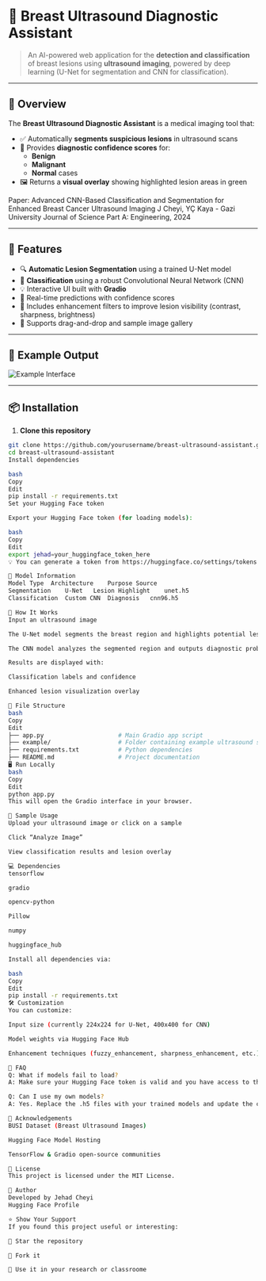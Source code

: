 # 🧠 Breast Ultrasound Diagnostic Assistant

> An AI-powered web application for the **detection and classification** of breast lesions using **ultrasound imaging**, powered by deep learning (U-Net for segmentation and CNN for classification).

---

## 📸 Overview

The **Breast Ultrasound Diagnostic Assistant** is a medical imaging tool that:

- ✅ Automatically **segments suspicious lesions** in ultrasound scans  
- 🧪 Provides **diagnostic confidence scores** for:
  - **Benign**
  - **Malignant**
  - **Normal** cases
- 🖼️ Returns a **visual overlay** showing highlighted lesion areas in green

Paper:
Advanced CNN-Based Classification and Segmentation for Enhanced Breast Cancer Ultrasound Imaging
J Cheyi, YÇ Kaya - Gazi University Journal of Science Part A: Engineering, 2024

---

## 🚀 Features

- 🔍 **Automatic Lesion Segmentation** using a trained U-Net model
- 🧠 **Classification** using a robust Convolutional Neural Network (CNN)
- 💡 Interactive UI built with **Gradio**
- 🧪 Real-time predictions with confidence scores
- 🌱 Includes enhancement filters to improve lesion visibility (contrast, sharpness, brightness)
- 📁 Supports drag-and-drop and sample image gallery

---

## 📁 Example Output

![Example Interface](https://user-images.githubusercontent.com/your-image-here.png)

---

## 📦 Installation

1. **Clone this repository**

```bash
git clone https://github.com/yourusername/breast-ultrasound-assistant.git
cd breast-ultrasound-assistant
Install dependencies

bash
Copy
Edit
pip install -r requirements.txt
Set your Hugging Face token

Export your Hugging Face token (for loading models):

bash
Copy
Edit
export jehad=your_huggingface_token_here
💡 You can generate a token from https://huggingface.co/settings/tokens

🧠 Model Information
Model Type	Architecture	Purpose	Source
Segmentation	U-Net	Lesion Highlight	unet.h5
Classification	Custom CNN	Diagnosis	cnn96.h5

🧪 How It Works
Input an ultrasound image

The U-Net model segments the breast region and highlights potential lesions

The CNN model analyzes the segmented region and outputs diagnostic probabilities

Results are displayed with:

Classification labels and confidence

Enhanced lesion visualization overlay

🔧 File Structure
bash
Copy
Edit
├── app.py                     # Main Gradio app script
├── example/                   # Folder containing example ultrasound scans
├── requirements.txt           # Python dependencies
├── README.md                  # Project documentation
🖥️ Run Locally
bash
Copy
Edit
python app.py
This will open the Gradio interface in your browser.

🧪 Sample Usage
Upload your ultrasound image or click on a sample

Click “Analyze Image”

View classification results and lesion overlay

💻 Dependencies
tensorflow

gradio

opencv-python

Pillow

numpy

huggingface_hub

Install all dependencies via:

bash
Copy
Edit
pip install -r requirements.txt
🛠️ Customization
You can customize:

Input size (currently 224x224 for U-Net, 400x400 for CNN)

Model weights via Hugging Face Hub

Enhancement techniques (fuzzy_enhancement, sharpness_enhancement, etc.)

🙋 FAQ
Q: What if models fail to load?
A: Make sure your Hugging Face token is valid and you have access to the model repository.

Q: Can I use my own models?
A: Yes. Replace the .h5 files with your trained models and update the code accordingly.

🤝 Acknowledgements
BUSI Dataset (Breast Ultrasound Images)

Hugging Face Model Hosting

TensorFlow & Gradio open-source communities

📜 License
This project is licensed under the MIT License.

👤 Author
Developed by Jehad Cheyi
Hugging Face Profile

⭐️ Show Your Support
If you found this project useful or interesting:

🌟 Star the repository

🍴 Fork it

🧠 Use it in your research or classroome

